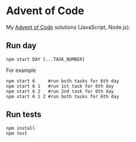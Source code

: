 Advent of Code
==============

My [Advent of Code](http://adventofcode.com) solutions (JavaScript, Node.js).


Run day
-------

    npm start DAY [...TASK_NUMBER]
    
For example

    npm start 6     #run both tasks for 6th day
    npm start 6 1   #run 1st task for 6th day
    npm start 6 2   #run 2nd task for 6th day
    npm start 6 1 2 #run both tasks for 6th day


Run tests
---------

    npm install
    npm test
